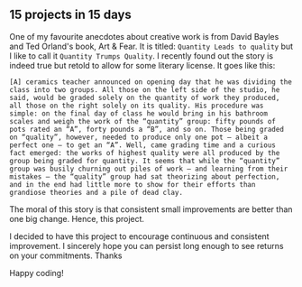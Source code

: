 ## 15 projects in 15 days
One of my favourite anecdotes about creative work is from David Bayles and Ted Orland's book, Art & Fear. It is titled: `Quantity Leads to quality` but I like to call it `Quantity Trumps Quality`. I recently found out the story is indeed true but retold to allow for some literary license. It goes like this:

`[A] ceramics teacher announced on opening day that he was dividing the class into two groups. All those on the left side of the studio, he said, would be graded solely on the quantity of work they produced, all those on the right solely on its quality. His procedure was simple: on the final day of class he would bring in his bathroom scales and weigh the work of the “quantity” group: fifty pounds of pots rated an “A”, forty pounds a “B”, and so on. Those being graded on “quality”, however, needed to produce only one pot — albeit a perfect one — to get an “A”. Well, came grading time and a curious fact emerged: the works of highest quality were all produced by the group being graded for quantity. It seems that while the “quantity” group was busily churning out piles of work – and learning from their mistakes — the “quality” group had sat theorizing about perfection, and in the end had little more to show for their efforts than grandiose theories and a pile of dead clay.`

The moral of this story is that consistent small improvements are better than one big change. Hence, this project.

I decided to have this project to encourage continuous and consistent improvement. I sincerely hope you can persist long enough to see returns on your commitments. Thanks

Happy coding!


